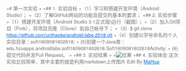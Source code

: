 <html lang="en"><head>
    <meta charset="UTF-8">
    <title></title>
<style id="system" type="text/css">h1,h2,h3,h4,h5,h6,p,blockquote {    margin: 0;    padding: 0;}body {    font-family: "Helvetica Neue", Helvetica, "Hiragino Sans GB", Arial, sans-serif;    font-size: 13px;    line-height: 18px;    color: #737373;    margin: 10px 13px 10px 13px;}a {    color: #0069d6;}a:hover {    color: #0050a3;    text-decoration: none;}a img {    border: none;}p {    margin-bottom: 9px;}h1,h2,h3,h4,h5,h6 {    color: #404040;    line-height: 36px;}h1 {    margin-bottom: 18px;    font-size: 30px;}h2 {    font-size: 24px;}h3 {    font-size: 18px;}h4 {    font-size: 16px;}h5 {    font-size: 14px;}h6 {    font-size: 13px;}hr {    margin: 0 0 19px;    border: 0;    border-bottom: 1px solid #ccc;}blockquote {    padding: 13px 13px 21px 15px;    margin-bottom: 18px;    font-family:georgia,serif;    font-style: italic;}blockquote:before {    content:"C";    font-size:40px;    margin-left:-10px;    font-family:georgia,serif;    color:#eee;}blockquote p {    font-size: 14px;    font-weight: 300;    line-height: 18px;    margin-bottom: 0;    font-style: italic;}code, pre {    font-family: Monaco, Andale Mono, Courier New, monospace;}code {    background-color: #fee9cc;    color: rgba(0, 0, 0, 0.75);    padding: 1px 3px;    font-size: 12px;    -webkit-border-radius: 3px;    -moz-border-radius: 3px;    border-radius: 3px;}pre {    display: block;    padding: 14px;    margin: 0 0 18px;    line-height: 16px;    font-size: 11px;    border: 1px solid #d9d9d9;    white-space: pre-wrap;    word-wrap: break-word;}pre code {    background-color: #fff;    color:#737373;    font-size: 11px;    padding: 0;}@media screen and (min-width: 768px) {    body {        width: 748px;        margin:10px auto;    }}</style><style id="custom" type="text/css"></style></head>
<body marginheight="0"><p>+# 第一次实验 
+
+## 1. 实验目标
+（1）学习和搭建开发环境（Android Studio）；
+（2）了解GitHub网站的功能及提交的基本的要求；
+## 2. 实验步骤
+（1）搭建开发环境（Android Studio 3.1正式版)运行（截图）；
+（2）加入Git项目（Fork），将项目克隆（Clone）到自己帐号下；
+（3）$ git clone <a href="https://github.com/unihaoke/android-labs-2018.git">https://github.com/unihaoke/android-labs-2018.git</a>
+（4）创建以学号命名的个人实验目录：soft1609081602618;
+ (5)创建一个Java类：edu.hzuapps.androidlabs.soft1609081602618.Soft1609081602618Activity;
+ (6)提交代码并发Pull Request。
+
+## 3. 实验结果
+
+<img src="https://github.com/unihaoke/android-labs-2018/blob/master/soft1609081602618.png" alt="结果">
+## 4. 实验体会
这次实验比较简单，其中主要的就是利用markdown上传图片
Edit By <a href="http://mahua.jser.me">MaHua</a></p>
</body></html>